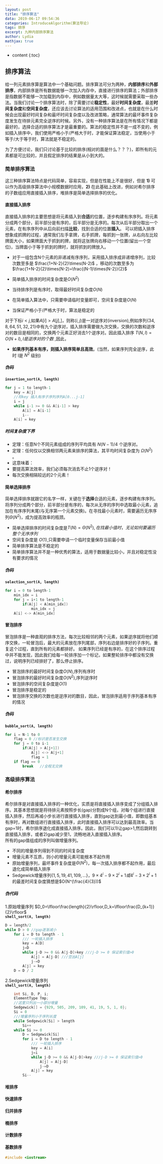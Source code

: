 ```yaml
---
layout: post
title: "排序算法"
data: 2019-06-17 09:54:36
categories: IntroduceAlgorithm(算法导论)
tags: 排序
excerpt: 九种内部排序算法
author: Lydia
mathjax: true
---
```



* content
{:toc}

## **排序算法**
给一列元素排序算是算法中一个基础问题。排序算法可分为两种，**内部排序**和**外部排序**，内部排序是所有数据能够一次加入内存中，直接进行排序的算法；外部排序是指数据不能够一次加载到内存中，例如数据量太大等，这时候就需要采取一些办法。当我们讨论一个排序算法时，除了需要讨论**稳定性**，最好**时间复杂度**，最差**时间复杂度**和**空间复杂度**，还应该去讨论算法的适用范围和改进点，也就是在什么时候会出现最好时间复杂和最坏时间复杂度以及改进策略，通常算法的最坏事件复杂度发生在待排元素完全逆序的时候。另外，没有一种排序算法是在所有情况下都是最好的，选择合适的排序算法才是最重要的。算法的稳定性并不是一成不变的，例如插入排序中，我们使用严格小于/严格大于时，才能保证算法稳定，当使用小于等于/大于等于时，算法就是不稳定的。

为了方便讨论，我们只讨论基于比较的排序(相对的面是什么？？？)，即所有的元素都是可比较的，并且假定排序的结果是从小到大的。
### **简单排序算法**
这三种排序算法特点是代码简单，容易实现，但是在性能上不是很好，但是 **1)** 可以作为高级排序算法中小规模数据时应用，**2)** 在此基础上改进，例如对希尔排序的子数组应用直接插入排序，堆排序是简单选择排序的优化。
#### **直接插入排序**
直接插入排序的主要思想是将元素插入到**合适**的位置，逐步构建有序序列。将元素分成两个部分，前半部分是有序的，后半部分是无序的。每次从后半部分取出一个元素，在有序序列中从后向前扫描**比较**，找到合适的位置**插入**。
可以把插入排序想象成抓牌的过程，通常我们左手拿牌，右手抓牌，每抓到一张牌，从右向左比较牌面大小，如果牌面大于抓到的牌，就将这张牌向右移动一个位置(留出一个空位)，当牌面小于等于抓到的牌时，就将抓到的牌放入。
  
- 对于一组包含N个元素的非递减有序序列，采用插入排序成非递增序列，比较次数至多是 $\frac{1+N-2}{2}\times(N-2)$ ，移动的次数至多为 $\frac{1+N-2}{2}\times(N-2)=\frac{(N-1)\times(N-2)}{2}$
     
- 简单插入排序的时间复杂度是$O(N^2)$
- 当待排序列是有序时，取得最好时间复杂度$O(N)$
- 在简单插入算法中，只需要申请临时变量即可，空间复杂度是$O(N)$
- 当保证严格小于/严格大于时，算法是稳定的

对于下标$i<j$,如果$A[i]>A[j]$,]，则称$(i,j)$是一对逆序对(inversion),例如序列$\{34, 8, 64, 51, 32, 21\}$中有九个逆序对，插入排序需要做九次交换，交换的次数和逆序对的数目是相同的，交换两个元素正好消去1个逆序对。因此插入排序 $T(N,I)=O(N+I),I是逆序对的个数$ ,因此，  
- **如果序列基本有序，则插入排序简单且高效**。(当然，如果序列完全逆序，此时 I是 $N^2$ 级别)

##### **伪码** 
**`insertion_sort(A, length)`**
```cpp
for j = 1 to length-1
    key = A[j]
    //将key 插入有序子序列序列A[0...j-1]
    i = j
    while i-1 >= 0 && A[i-1] > key
        A[i] = A[i-1]
        i--
    A[i] = key
```
##### **时间复杂度下界**
- 定理：任意N个不同元素组成的序列平均具有 $N(N-1)/4$ 个逆序对。
- 定理：任何仅以交换相邻两元素来排序的算法，其平均时间复杂度为 $\Omega(N^2)$ 。
- 这意味着：
 - 要提高算法效率，我们必须每次消去不止1个逆序对！
 - 每次交换相隔较远的2个元素！
   
#### **简单选择排序**
简单选择排序就跟它的名字一样，关键在于**选择**合适的元素，逐步构建有序序列。将序列分成两个部分，前半部分是有序的，每次从无序的序列中选取最小元素，追加在有序序列末尾(与无序第一个元素交换)。在寻找最小元素时，需要遍历无序序列$\Theta(N^2)$，成为提高效率的瓶颈。
- 简单选择排序的时间复杂度是$T(N)=\Theta(N^2),在找最小值时，无论如何要遍历整个无序序列$
- 空间复杂度是 $O(1)$,只需要申请一个临时变量保存当前最小值
- 简单排序算法是不稳定的
- 简单排序算法并不是一种优秀的算法，适用于数据量比较小，并且对稳定性没有要求的情况
    
##### **伪码** 
**`selection_sort(A, length)`**
```cpp
for i = 0 to length-1
    min_idx = i
    for j = i+1 to length-1
        if(A[j] < A[min_idx])
            min_idx = j
    A[i] <-> A[min_idx]
```
#### **冒泡排序**
冒泡排序是一种直观的排序方法，每次比较相邻的两个元素，如果逆序就将他们顺序交换，一轮冒泡后，最大的元素放在序列尾部，序列右边是排序好的子序列。重复这个过程，直到所有的元素都排好。
如果序列已经是有序的，在这个排序过程中并不能发现，因此我们给每一轮排序加一个标记，如果整轮排序中都没有交换过，说明序列已经排好了，那么停止排序。
- 冒泡排序的最好时间复杂度$O(N)$,序列有序时
- 冒泡排序的最好时间复杂度$O(N^2)$,序列逆序时
- 冒泡排序的空间复杂度是$O(1)$
- 冒泡排序是稳定的
- 冒泡排序交换的次数也是逆序对的数目，因此，冒泡排序适用于序列基本有序的情况
    
##### **伪码** 
**`bubble_sort(A, length)`**
```cpp
for i = N-1 to 0
    flag = 0 //标识是否发生交换
    for j = 0 to i-1
        if(A[j] > A[j+1])
            A[j] <-> A[j+1]
            flag = 1 
    if flag == 0
        break   //全程无交换
```
### **高级排序算法**
#### **希尔排序**
希尔排序是对直接插入排序的一种优化，实质是将直接插入排序变成了分组插入排序。其基本思想就是将待排元素按照步长(gap)分割成N个组，对每个组进行直接插入排序，然后再减小步长进行直接插入排序，直到gap达到最小值，即数组基本有序时，再对数组进行直接插入排序，此时直接插入排序可以达到最高效率。当gap=1时，希尔排序退化成直接插入排序。因此，我们可以1)让gap>1,然后跳转到直接插入排序，或者2)gap减少至1，流畅地进入直接插入排序。    
所有的gap值组成的序列叫做增量序列。
- 不同的增量序列得到不同的时间复杂度
- 增量元素不互质，则小的增量元素可能根本不起作用
- 原始增量序列，最坏事件复杂度是$\Theta(N^2)$，每一次插入排序都不起作用，最后退化成简单插入排序
- Sedgewick增量序列$\{1,5,19,41,109,...\}$，$9\times4^i-9\times2^i+1或4^i-3\times2^i+1$的最差时间复杂度猜想是$O(N^(\frac{4}{3}))$
##### **伪代码**
1.原始增量序列  $D_0=\lfloor\frac{length}{2}\rfloor,D_k=\lfloor\frac{D_{k+1}}{2}\rfloor$   
**`shell_sort(A, length)`**
```cpp
D = length/2
while D > 0 //gap逐渐减小
    for i = D to length - 1
        /// 一轮插入排序
        key = A[D]
        j=D
        while j-D >= 0 && A[j-D]>key ///j-D >= 0 保证索引值>0
            A[j] = A[j-D] ///空出A[j]
            j-=D
        A[j] = key
    D = D / 2
```
2.Sedgewick增量序列  
**`shell_sort(A, length)`**
```cpp
    int Si, D, P, i;
    ElementType Tmp;
    //这里只列出一小部分增量
    Sedgewick[] = {929, 505, 209, 109, 41, 19, 5, 1, 0};
    Si = 0
    ///增量序列小于序列长度
    while Sedgewick[Si] > length
        Si++
    while Si >= 0
        D = Sedgewick[Si]
        for i = D to length - 1
            /// 一轮插入排序
            key = A[i]
            j=i
            while j-D >= 0 && A[j-D]>key ///j-D >= 0 保证索引值>0
                A[j] = A[j-D]
                j-=D
            A[j] = key
        Si--
```
#### **堆排序**
#### **快速排序**
#### **归并排序**
#### **桶排序**
#### **计数排序**
#### **基数排序**

```cpp
#include <iostream>
```

